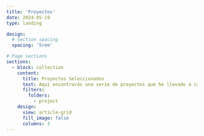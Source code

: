 ```yaml
---
title: 'Proyectos'
date: 2024-05-19
type: landing

design:
  # Section spacing
  spacing: '5rem'

# Page sections
sections:
  - block: collection
    content:
      title: Proyectos Seleccionados
      text: Aquí encontrarás una serie de proyectos que he llevado a cabo a lo largo de mi carrera 
      filters:
        folders:
          - project
    design:
      view: article-grid
      fill_image: false
      columns: 3
---
```

